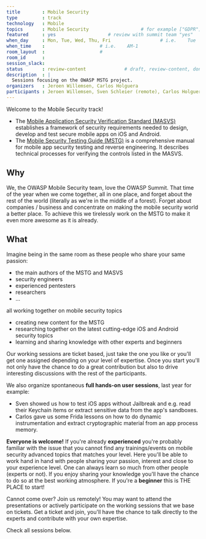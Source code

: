 ```yaml
---
title        : Mobile Security
type         : track
technology   : Mobile
topics       : Mobile Security                   # for example ["GDPR"]
featured     : yes                   # review with summit team "yes"
when_day     : Mon, Tue, Wed, Thu, Fri                  # i.e.    Tue
when_time    :                    # i.e.    AM-1
room_layout  :                    #
room_id      :
session_slack:
status       : review-content              # draft, review-content, done
description  : |
  Sessions focusing on the OWASP MSTG project.
organizers   : Jeroen Willemsen, Carlos Holguera
participants : Jeroen Willemsen, Sven Schleier (remote), Carlos Holguera
---
```


Welcome to the Mobile Security track!

- The [Mobile Application Security Verification Standard (MASVS)](https://github.com/OWASP/owasp-masvs) establishes a framework of security requirements needed to design, develop and test secure mobile apps on iOS and Android.
- The [Mobile Security Testing Guide (MSTG)](https://github.com/OWASP/owasp-mstg) is a comprehensive manual for mobile app security testing and reverse engineering. It describes technical processes for verifying the controls listed in the MASVS.

## Why

We, the OWASP Mobile Security team, love the OWASP Summit. That time of the year when we come together, all in one place, and forget about the rest of the world (literally as we're in the middle of a forest). Forget about companies / business and concentrate on making the mobile security world a better place. To achieve this we tirelessly work on the MSTG to make it even more awesome as it is already.

## What

Imagine being in the same room as these people who share your same passion:

- the main authors of the MSTG and MASVS
- security engineers
- experienced pentesters
- researchers
- ...

all working together on mobile security topics

- creating new content for the MSTG
- researching together on the latest cutting-edge iOS and Android security topics
- learning and sharing knowledge with other experts and beginners

Our working sessions are ticket based, just take the one you like or you'll get one assigned depending on your level of expertise. Once you start you'll not only have the chance to do a great contribution but also to drive interesting discussions with the rest of the participants.

We also organize spontaneous **full hands-on user sessions**, last year for example:

- Sven showed us how to test iOS apps without Jailbreak and e.g. read their Keychain items or extract sensitive data from the app's sandboxes.
- Carlos gave us some Frida lessons on how to do dynamic instrumentation and extract cryptographic material from an app process memory.

**Everyone is welcome!** If you're already **experienced** you're probably familiar with the issue that you cannot find any trainings/events on mobile security advanced topics that matches your level. Here you'll be able to work hand in hand with people sharing your passion, interest and close to your experience level. One can always learn so much from other people (experts or not). If you enjoy sharing your knowledge you'll have the chance to do so at the best working atmosphere. If you're a **beginner** this is THE PLACE to start!

Cannot come over? Join us remotely! You may want to attend the presentations or actively participate on the working sessions that we base on tickets. Get a ticket and join, you'll have the chance to talk directly to the experts and contribute with your own expertise.

Check all sessions below.
